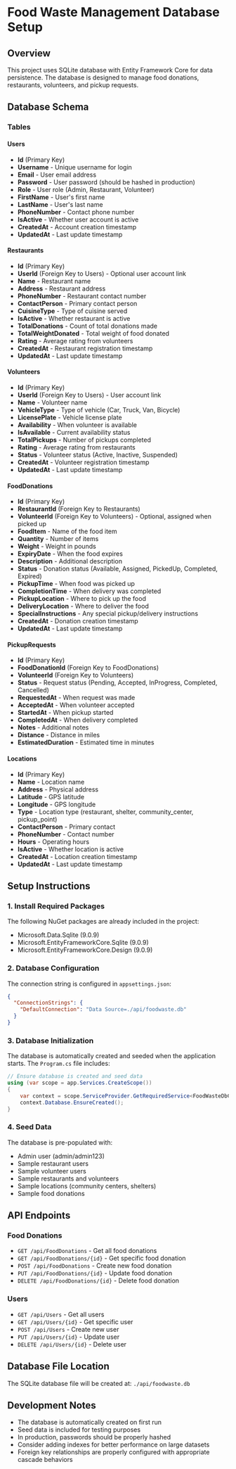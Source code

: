 # Food Waste Management Database Setup

## Overview
This project uses SQLite database with Entity Framework Core for data persistence. The database is designed to manage food donations, restaurants, volunteers, and pickup requests.

## Database Schema

### Tables

#### Users
- **Id** (Primary Key)
- **Username** - Unique username for login
- **Email** - User email address
- **Password** - User password (should be hashed in production)
- **Role** - User role (Admin, Restaurant, Volunteer)
- **FirstName** - User's first name
- **LastName** - User's last name
- **PhoneNumber** - Contact phone number
- **IsActive** - Whether user account is active
- **CreatedAt** - Account creation timestamp
- **UpdatedAt** - Last update timestamp

#### Restaurants
- **Id** (Primary Key)
- **UserId** (Foreign Key to Users) - Optional user account link
- **Name** - Restaurant name
- **Address** - Restaurant address
- **PhoneNumber** - Restaurant contact number
- **ContactPerson** - Primary contact person
- **CuisineType** - Type of cuisine served
- **IsActive** - Whether restaurant is active
- **TotalDonations** - Count of total donations made
- **TotalWeightDonated** - Total weight of food donated
- **Rating** - Average rating from volunteers
- **CreatedAt** - Restaurant registration timestamp
- **UpdatedAt** - Last update timestamp

#### Volunteers
- **Id** (Primary Key)
- **UserId** (Foreign Key to Users) - User account link
- **Name** - Volunteer name
- **VehicleType** - Type of vehicle (Car, Truck, Van, Bicycle)
- **LicensePlate** - Vehicle license plate
- **Availability** - When volunteer is available
- **IsAvailable** - Current availability status
- **TotalPickups** - Number of pickups completed
- **Rating** - Average rating from restaurants
- **Status** - Volunteer status (Active, Inactive, Suspended)
- **CreatedAt** - Volunteer registration timestamp
- **UpdatedAt** - Last update timestamp

#### FoodDonations
- **Id** (Primary Key)
- **RestaurantId** (Foreign Key to Restaurants)
- **VolunteerId** (Foreign Key to Volunteers) - Optional, assigned when picked up
- **FoodItem** - Name of the food item
- **Quantity** - Number of items
- **Weight** - Weight in pounds
- **ExpiryDate** - When the food expires
- **Description** - Additional description
- **Status** - Donation status (Available, Assigned, PickedUp, Completed, Expired)
- **PickupTime** - When food was picked up
- **CompletionTime** - When delivery was completed
- **PickupLocation** - Where to pick up the food
- **DeliveryLocation** - Where to deliver the food
- **SpecialInstructions** - Any special pickup/delivery instructions
- **CreatedAt** - Donation creation timestamp
- **UpdatedAt** - Last update timestamp

#### PickupRequests
- **Id** (Primary Key)
- **FoodDonationId** (Foreign Key to FoodDonations)
- **VolunteerId** (Foreign Key to Volunteers)
- **Status** - Request status (Pending, Accepted, InProgress, Completed, Cancelled)
- **RequestedAt** - When request was made
- **AcceptedAt** - When volunteer accepted
- **StartedAt** - When pickup started
- **CompletedAt** - When delivery completed
- **Notes** - Additional notes
- **Distance** - Distance in miles
- **EstimatedDuration** - Estimated time in minutes

#### Locations
- **Id** (Primary Key)
- **Name** - Location name
- **Address** - Physical address
- **Latitude** - GPS latitude
- **Longitude** - GPS longitude
- **Type** - Location type (restaurant, shelter, community_center, pickup_point)
- **ContactPerson** - Primary contact
- **PhoneNumber** - Contact number
- **Hours** - Operating hours
- **IsActive** - Whether location is active
- **CreatedAt** - Location creation timestamp
- **UpdatedAt** - Last update timestamp

## Setup Instructions

### 1. Install Required Packages
The following NuGet packages are already included in the project:
- Microsoft.Data.Sqlite (9.0.9)
- Microsoft.EntityFrameworkCore.Sqlite (9.0.9)
- Microsoft.EntityFrameworkCore.Design (9.0.9)

### 2. Database Configuration
The connection string is configured in `appsettings.json`:
```json
{
  "ConnectionStrings": {
    "DefaultConnection": "Data Source=./api/foodwaste.db"
  }
}
```

### 3. Database Initialization
The database is automatically created and seeded when the application starts. The `Program.cs` file includes:
```csharp
// Ensure database is created and seed data
using (var scope = app.Services.CreateScope())
{
    var context = scope.ServiceProvider.GetRequiredService<FoodWasteDbContext>();
    context.Database.EnsureCreated();
}
```

### 4. Seed Data
The database is pre-populated with:
- Admin user (admin/admin123)
- Sample restaurant users
- Sample volunteer users
- Sample restaurants and volunteers
- Sample locations (community centers, shelters)
- Sample food donations

## API Endpoints

### Food Donations
- `GET /api/FoodDonations` - Get all food donations
- `GET /api/FoodDonations/{id}` - Get specific food donation
- `POST /api/FoodDonations` - Create new food donation
- `PUT /api/FoodDonations/{id}` - Update food donation
- `DELETE /api/FoodDonations/{id}` - Delete food donation

### Users
- `GET /api/Users` - Get all users
- `GET /api/Users/{id}` - Get specific user
- `POST /api/Users` - Create new user
- `PUT /api/Users/{id}` - Update user
- `DELETE /api/Users/{id}` - Delete user

## Database File Location
The SQLite database file will be created at: `./api/foodwaste.db`

## Development Notes
- The database is automatically created on first run
- Seed data is included for testing purposes
- In production, passwords should be properly hashed
- Consider adding indexes for better performance on large datasets
- Foreign key relationships are properly configured with appropriate cascade behaviors
